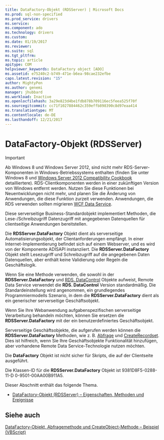 ```yaml
---
title: DataFactory-Objekt (RDSServer) | Microsoft Docs
ms.prod: sql-non-specified
ms.prod_service: drivers
ms.service: 
ms.component: ado
ms.technology: drivers
ms.custom: 
ms.date: 01/19/2017
ms.reviewer: 
ms.suite: sql
ms.tgt_pltfrm: 
ms.topic: article
apitype: COM
helpviewer_keywords: DataFactory object [ADO]
ms.assetid: e75240c2-b749-471e-b6ea-98cae232efbe
caps.latest.revision: "15"
author: MightyPen
ms.author: genemi
manager: jhubbard
ms.workload: Inactive
ms.openlocfilehash: 3a29e823d4be1fdb878b709116ec5feea525f70f
ms.sourcegitcommit: cc71f1027884462c359effb898390c8d97eaa414
ms.translationtype: MT
ms.contentlocale: de-DE
ms.lasthandoff: 12/21/2017
---
```

# <a name="datafactory-object-rdsserver"></a>DataFactory-Objekt (RDSServer)
> [!IMPORTANT]
>  Ab Windows 8 und Windows Server 2012, sind nicht mehr RDS-Server-Komponenten in Windows-Betriebssystems enthalten (finden Sie unter Windows 8 und [Windows Server 2012 Compatibility Cookbook](https://www.microsoft.com/en-us/download/details.aspx?id=27416) detailliertere). RDS-Clientkomponenten werden in einer zukünftigen Version von Windows entfernt werden. Nutzen Sie diese Funktionen bei Neuentwicklungen nicht mehr, und planen Sie die Änderung von Anwendungen, die diese Funktion zurzeit verwenden. Anwendungen, die RDS verwenden sollten migrieren [WCF Data Service](http://go.microsoft.com/fwlink/?LinkId=199565).  
  
 Diese serverseitige Business-Standardobjekt implementiert Methoden, die Lese-/Schreibzugriff Datenzugriff mit angegebenen Datenquellen für clientseitige Anwendungen bereitstellen.  
  
 Die **RDSServer.DataFactory** Objekt dient als serverseitige Automatisierungsobjekt, der Clientanforderungen empfängt. In einer Internet-Implementierung befindet sich auf einem Webserver, und es wird von der Komponente ADISAPI instanziiert. Die **RDSServer.DataFactory** Objekt stellt Lesezugriff und Schreibzugriff auf die angegebenen Daten Datenquellen, aber enthält keine Validierung oder Regeln die Geschäftslogik.  
  
 Wenn Sie eine Methode verwenden, die sowohl in der **RDSServer.DataFactory** und [RDS. DataControl](../../../ado/reference/rds-api/datacontrol-object-rds.md) Objekte aufweist, Remote Data Service verwendet die **RDS. DataControl** Version standardmäßig. Die Standardeinstellung wird angenommen, ein grundlegendes Programmiermodells Szenario, in dem die **RDSServer.DataFactory** dient als ein generischer serverseitige Geschäftsobjekt.  
  
 Wenn Sie Ihre Webanwendung aufgabenspezifischen serverseitige Verarbeitung behandeln möchten, können Sie ersetzen die **RDSServer.DataFactory** mit der ein benutzerdefiniertes Geschäftsobjekt.  
  
 Serverseitige Geschäftsobjekte, die aufgerufen werden können die **RDSServer.DataFactory** Methoden, wie z. B. [Abfrage](../../../ado/reference/rds-api/query-method-rds.md) und [CreateRecordset](../../../ado/reference/rds-api/createrecordset-method-rds.md). Dies ist hilfreich, wenn Sie Ihre Geschäftsobjekte Funktionalität hinzufügen, aber vorhandene Remote Data Service-Technologie nutzen möchten.  
  
 Die **DataFactory** Objekt ist nicht sicher für Skripts, die auf der Clientseite ausgeführt.  
  
 Die Klassen-ID für die **RDSServer.DataFactory** Objekt ist 9381D8F5-0288-11-D 0-9501-00AA00B911A5.  
  
 Dieser Abschnitt enthält das folgende Thema.  
  
-   [DataFactory-Objekt (RDSServer) – Eigenschaften, Methoden und Ereignisse](../../../ado/reference/rds-api/datafactory-object-rdsserver-properties-methods-and-events.md)  
  
## <a name="see-also"></a>Siehe auch  
 [DataFactory-Objekt, Abfragemethode und CreateObject-Methode – Beispiel (VBScript)](../../../ado/reference/rds-api/datafactory-object-query-method-and-createobject-method-example-vbscript.md)


